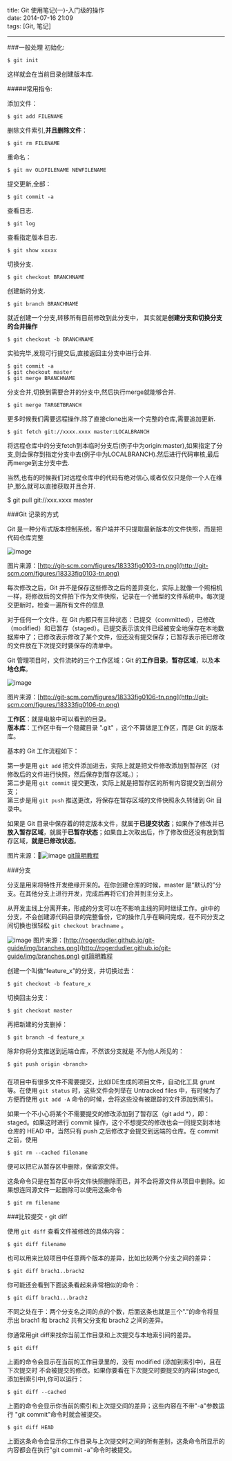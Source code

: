 title: Git 使用笔记(一)-入门级的操作  
date: 2014-07-16 21:09  
tags: [Git, 笔记]  

---



###一般处理
初始化:
    
    $ git init 

这样就会在当前目录创建版本库.

#####常用指令:

添加文件：

    $ git add FILENAME

删除文件索引,**并且删除文件**：

    $ git rm FILENAME
重命名：

    $ git mv OLDFILENAME NEWFILENAME

提交更新,全部：

    $ git commit -a

查看日志.

    $ git log

查看指定版本日志.

    $ git show xxxxx

切换分支.

    $ git checkout BRANCHNAME

创建新的分支.

    $ git branch BRANCHNAME

就近创建一个分支,转移所有目前修改到此分支中， 其实就是**创建分支和切换分支的合并操作**

    $ git checkout -b BRANCHNAME

实验完毕,发现可行提交后,直接返回主分支中进行合并.

    $ git commit -a 
    $ git checkout master 
    $ git merge BRANCHNAME
    
分支合并,切换到需要合并的分支中,然后执行merge就能够合并.

    $ git merge TARGETBRANCH

更多时候我们需要远程操作.除了直接clone出来一个完整的仓库,需要追加更新.

    $ git fetch git://xxxx.xxxx master:LOCALBRANCH

将远程仓库中的分支fetch到本临时分支后(例子中为origin:master),如果指定了分支,则会保存到指定分支中去(例子中为LOCALBRANCH).然后进行代码审核,最后再merge到主分支中去.

当然,也有的时候我们对远程仓库中的代码有绝对信心,或者仅仅只是你一个人在维护,那么就可以直接获取并且合并.

$ git pull git://xxx.xxxx master

###Git 记录的方式

Git 是一种分布式版本控制系统，客户端并不只提取最新版本的文件快照，而是把代码仓库完整

![image](http://git-scm.com/figures/18333fig0103-tn.png)

图片来源：[http://git-scm.com/figures/18333fig0103-tn.png](http://git-scm.com/figures/18333fig0103-tn.png)

每次修改之后，Git 并不是保存这些修改之后的差异变化，实际上就像一个照相机一样，将修改后的文件拍下作为文件快照，记录在一个微型的文件系统中。每次提交更新时，检查一遍所有文件的信息

对于任何一个文件，在 Git 内都只有三种状态：已提交（committed），已修改（modified）和已暂存（staged）。已提交表示该文件已经被安全地保存在本地数据库中了；已修改表示修改了某个文件，但还没有提交保存；已暂存表示把已修改的文件放在下次提交时要保存的清单中。

Git 管理项目时，文件流转的三个工作区域：Git 的**工作目录**，**暂存区域**，以及**本地仓库**。

![image](http://git-scm.com/figures/18333fig0106-tn.png)

图片来源：[http://git-scm.com/figures/18333fig0106-tn.png](http://git-scm.com/figures/18333fig0106-tn.png)

**工作区**：就是电脑中可以看到的目录。  
**版本库**：工作区中有一个隐藏目录 ".git" ，这个不算做是工作区，而是 Git 的版本库。




基本的 Git 工作流程如下：

第一步是用 `git add` 把文件添加进去，实际上就是把文件修改添加到暂存区（对修改后的文件进行快照，然后保存到暂存区域。）；  
第二步是用 `git commit` 提交更改，实际上就是把暂存区的所有内容提交到当前分支；  
第三步是用 `git push` 推送更改，将保存在暂存区域的文件快照永久转储到 Git 目录中。


如果是 Git 目录中保存着的特定版本文件，就属于**已提交状态**；如果作了修改并已**放入暂存区域**，就属于**已暂存状态**；如果自上次取出后，作了修改但还没有放到暂存区域，**就是已修改状态**。

图片来源：![image](http://rogerdudler.github.io/git-guide/img/trees.png)
[git简明教程](http://rogerdudler.github.io/git-guide/index.zh.html)

###分支

分支是用来将特性开发绝缘开来的。在你创建仓库的时候，master 是“默认的”分支。在其他分支上进行开发，完成后再将它们合并到主分支上。

从开发主线上分离开来，形成的分支可以在不影响主线的同时继续工作。git中的分支，不会创建源代码目录的完整备份，它的操作几乎在瞬间完成，在不同分支之间切换也很轻松 `git checkout brachname` 。

![image](http://rogerdudler.github.io/git-guide/img/branches.png)
图片来源：[http://rogerdudler.github.io/git-guide/img/branches.png](http://rogerdudler.github.io/git-guide/img/branches.png) [git简明教程](http://rogerdudler.github.io/git-guide/index.zh.html)

创建一个叫做“feature_x”的分支，并切换过去：
    
    $ git checkout -b feature_x

切换回主分支：
    
    $ git checkout master

再把新建的分支删掉：
    
    $ git branch -d feature_x

除非你将分支推送到远端仓库，不然该分支就是 不为他人所见的：
    
    $ git push origin <branch>
    
### 

在项目中有很多文件不需要提交，比如IDE生成的项目文件，自动化工具 grunt等。在使用 `git status` 时，这些文件会列举在 Untracked files 中，有时候为了方便而使用 `git add -A` 命令的时候，会将这些没有被跟踪的文件添加到索引。

如果一个不小心将某个不需要提交的修改添加到了暂存区（git add *），即：staged。如果这时进行 commit 操作，这个不想提交的修改也会一同提交到本地仓库的 HEAD 中，当然只有 push 之后修改才会提交到远端的仓库。在 commit 之前，使用

    $ git rm --cached filename
    
便可以把它从暂存区中删除，保留源文件。

这条命令只是在暂存区中将文件快照删除而已，并不会将源文件从项目中删除。如果想连同源文件一起删除可以使用这条命令

    $ git rm filename

###比较提交 - git diff 

使用 `git diff` 查看文件被修改的具体内容：

    $ git diff filename
    
也可以用来比较项目中任意两个版本的差异，比如比较两个分支之间的差异：

    $ git diff brach1..brach2 
    
你可能还会看到下面这条看起来非常相似的命令：

    $ git diff brach1...brach2 
    
不同之处在于：两个分支名之间的点的个数，后面这条也就是三个"."的命令将显示出 brach1 和 brach2 共有父分支和 brach2 之间的差异。

你通常用git diff来找你当前工作目录和上次提交与本地索引间的差异。

    $ git diff
    
上面的命令会显示在当前的工作目录里的，没有 modified (添加到索引中)，且在下次提交时 不会被提交的修改。如果你要看在下次提交时要提交的内容(staged,添加到索引中),你可以运行：

    $ git diff --cached
上面的命令会显示你当前的索引和上次提交间的差异；这些内容在不带"-a"参数运行 "git commit"命令时就会被提交。

    $ git diff HEAD
上面这条命令会显示你工作目录与上次提交时之间的所有差别，这条命令所显示的 内容都会在执行"git commit -a"命令时被提交。

